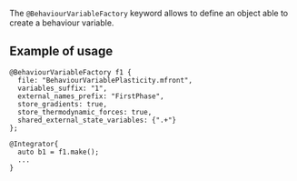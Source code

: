 The `@BehaviourVariableFactory` keyword allows to define an object able
to create a behaviour variable.

## Example of usage

~~~~{cxx}
@BehaviourVariableFactory f1 {
  file: "BehaviourVariablePlasticity.mfront",
  variables_suffix: "1",
  external_names_prefix: "FirstPhase",
  store_gradients: true,
  store_thermodynamic_forces: true,
  shared_external_state_variables: {".+"}
};

@Integrator{
  auto b1 = f1.make();
  ...
}
~~~~
